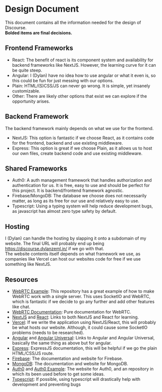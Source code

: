 # Design Document

This document contains all the information needed for the design of Discourse.  
**Bolded items are final decisions.**

## Frontend Frameworks

 - React: The benefit of react is its component system and availability for backend frameworks like NextJS. However, the learning curve for it can be quite steep.
 - Angular: I (Dylan) have no idea how to use angular or what it even is, so this could be fun for just messing with our options.
 - Plain: HTML/(S)CSS/JS can never go wrong. It is simple, yet insanely customizable.
 - Other: There are likely other options that exist we can explore if the opportunity arises.

## Backend Framework

The backend framework mainly depends on what we use for the frontend.  

 - NextJS: This option is fantastic if we choose React, as it contains code for the frontend, backend and use existing middleware.
 - Express: This option is great if we choose Plain, as it allows us to host our own files, create backend code and use existing middleware.

## Shared Frameworks

 - Auth0: A auth management framework that handles authorization and authentication for us. It is free, easy to use and should be perfect for this project. It is backend/frontend framework agnostic.
 - Firebase/MongoDB: The database we choose does not necessarily matter, as long as its free for our use and relatively easy to use.
 - Typescript: Using a typing system will help reduce development bugs, as javascript has almost zero type safety by default.

## Hosting

I (Dylan) can handle the hosting by slapping it onto a subdomain of my website. The final URL will probably end up being https://discourse.dylanzeml.in/ if we go with that.  
The website contents itself depends on what framework we use, as companies like Vercel can host our websites code for free if we use something like NextJS.

## Resources

 - [WebRTC Example](https://github.com/Dirvann/webrtc-video-conference-simple-peer): This repository has a great example of how to make WebRTC work with a single server. This uses SocketIO and WebRTC, which is fantastic if we decide to go any further and add other features like chat.
 - [WebRTC Documentation](https://webrtc.org/): Pure documentation for WebRTC.
 - [NextJS](https://nextjs.org/) and [React](https://reactjs.org/): Links to both NextJS and React for learning.
 - [Vercel](https://vercel.com/): If we write the application using NextJS/React, this will probably be what hosts our website. Although, it could cause some SocketIO problems (needs to be researched).
 - [Angular](https://angular.io/) and [Angular Universal](https://angular.io/guide/universal): Links to Angular and Angular Universal, basically the same thing as above but for angular.
 - [Express](https://expressjs.com/): ExpressJS documentation, this will be helpful if we go the plain HTML/CSS/JS route.
 - [Firebase](https://firebase.google.com/): The documentation and website for Firebase.
 - [MongoDB](https://www.mongodb.com/): The documentation and website for MongoDB.
 - [Auth0](https://auth0.com/) and [Auth0 Example](https://github.com/dylanzemlin/FinancialPlanner): The website for Auth0, and an repository in which its been used before to get some ideas.
 - [Typescript](https://www.typescriptlang.org/): If possible, using typescript will drastically help with development and preventing bugs
